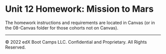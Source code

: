 # Unit 12 Homework: Mission to Mars

The homework instructions and requirements are located in Canvas (or in the 08-Canvas folder for those cohorts not on Canvas).

---

© 2022 edX Boot Camps LLC. Confidential and Proprietary. All Rights Reserved.
